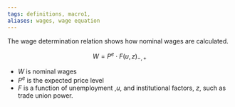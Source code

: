```yaml
---
tags: definitions, macro1, 
aliases: wages, wage equation
---
```

The wage determination relation shows how nominal wages are calculated.

$$
W=P^{e}\cdot F(u,z)_{-,+}
$$

- $W$ is nominal wages
- $P^{e}$ is the expected price level
- $F$ is a function of unemployment ,$u$, and institutional factors, $z$, such as trade union power.
